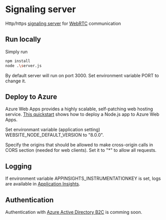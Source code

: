 # Signaling server

Http/https [signaling server](https://www.html5rocks.com/en/tutorials/webrtc/infrastructure/) for [WebRTC](https://webrtc.org/)  communication

## Run locally
Simply run
```bash
npm install
node .\server.js
```

By default server will run on port 3000. Set environment variable PORT to change it.

## Deploy to Azure
Azure Web Apps provides a highly scalable, self-patching web hosting service. [This quickstart](https://docs.microsoft.com/en-us/azure/app-service-web/app-service-web-get-started-nodejs) shows how to deploy a Node.js app to Azure Web Apps.

Set environmant variable (application setting) WEBSITE_NODE_DEFAULT_VERSION to "8.0.0".

Specify the origins that should be allowed to make cross-origin calls in CORS section (needed for web clients). Set it to "\*" to allow all requests.

## Logging
If environment variable APPINSIGHTS_INSTRUMENTATIONKEY is set, logs are available in [Application Insights](https://docs.microsoft.com/en-us/azure/application-insights/app-insights-nodejs).

## Authentication
Authentication with [Azure Active Directory B2C](https://docs.microsoft.com/en-us/azure/active-directory-b2c/active-directory-b2c-overview) is comming soon.
